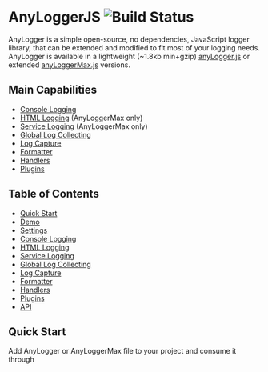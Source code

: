 AnyLoggerJS ![Build Status](https://travis-ci.org/kaufguy/AnyLogger.svg?branch=master)
=======================
AnyLogger is a simple open-source, no dependencies, JavaScript logger library, that can be extended and modified to fit most of your logging needs. AnyLogger is available in a lightweight (~1.8kb min+gzip) [anyLogger.js](https://github.com/kaufguy/AnyLogger/blob/master/dev/anyLogger.js) or extended [anyLoggerMax.js](https://github.com/kaufguy/AnyLogger/blob/master/dev/anyLoggerMax.js) versions.

## Main Capabilities

* [Console Logging](#console-logging)
* [HTML Logging](#html-logging) (AnyLoggerMax only)
* [Service Logging](#service-logging) (AnyLoggerMax only)
* [Global Log Collecting](#global-log-collecting)
* [Log Capture](#log-capture)
* [Formatter](#formatter)
* [Handlers](#handlers)
* [Plugins](#plugins)

## Table of Contents

* [Quick Start](#quick-start)
* [Demo](#demo)
* [Settings](#settings)
* [Console Logging](#console-logging)
* [HTML Logging](#html-logging)
* [Service Logging](#service-logging)
* [Global Log Collecting](#global-log-collecting)
* [Log Capture](#log-capture)
* [Formatter](#formatter)
* [Handlers](#handlers)
* [Plugins](#plugins)
* [API](#api)

## Quick Start
Add AnyLogger or AnyLoggerMax file to your project and consume it through <script> or AMD / CommonJS loader.
Next, AnyLogger is ready to crate a logger instance and start logging. It comes with default behavior, but you might want to add some setup [settings](#settings).

```html
<html>
  <body>
    <script type="text/javascript" src="./anyLogger.js"></script>
    <script type="text/javascript">
      var loggerInst = AnyLogger.create();
      loggerInst.debug('hello world');
    </script>
  </body>
</html>
```

## Demo
Check out this [demo page](https://kaufguy.github.io/AnyLogger/) or the folders [demoLight](https://github.com/kaufguy/AnyLogger/tree/master/demoLight) and [demoMax](https://github.com/kaufguy/AnyLogger/tree/master/demoMax) to see AnyLogger in action.

## Settings
AnyLogger accept setup settings in the 'create' call. Most of the settings can be changed on a later stage using the [API](#api).
```javascript
AnyLogger.create(settings);
```
| Setting                  | Value                                   | Description                                       |    
| ------------------------ | ----------------------------------------| --------------------------------------------------|
| id                       | string                                  | logger instance id 
| logLevel                 | 'debug', 'info', 'warn', 'error', 'off' | set the log level from which you want to see logs |
| module                   | string                                  | set the module for the log messages               |
| [formatter](#formatter)  | function                                | function that receives a string message and a data object                                                                              and returns a formatted string message              |
| [handlers](#handlers)    | array of handlers                       | array of handlers which do the actual logging work|
| useFormatter             | boolean                                 | configure if to use the default formatter in case no custom                                                                            formatter was set                                   |
| collect                  | boolean                                 | configure if to collect global errors and console logs  |
| captureLogs              | boolean                                 | configure if to capture logs or not                     |
| captureLogsLimit         | integer                                 | set the limit of how many captured logs to store  |
| flushCapturedLogsOnError | {handlerTypes:[''],logLevel:''}         | configure if to                                                                                                                        [flush](#anyloggerflushcapturedlogsloglevel-handlertypes) all the                                                                        captured logs, when an error level is logged      |
| flushCapturedLogsOnLimit | {handlerTypes:[''],logLevel:''}         | configure if to                                                                                                                        [flush](#anyloggerflushcapturedlogsloglevel-handlertypes) all the                                                                        captured logs, when it reaches the limit          |
| logToConsole             | boolean                                 | configure if to use the console handler or not          |
| logToHtml (Max only)     | {container:''}                          | configure if to use the HTML handler (available only on AnyLoggerMax) or not and which HTML container to use |
| logToService (Max only)  | {loggingUrl:'', batchSize:integer,                                                                                                    flushOnWindowClose:boolean,                                                                                                              headers: [{'':''}]}                       | configure if to use Service handler (available only on                                                                                AnyLoggerMax) or not and set it's configuration |

## Console Logging
Default handler that logs messages to the console

## HTML Logging
Handler that logs to an HTML table that can be filtered, sorted and cleared. Very useful for mobile devices. Only available in AnyLoggerMax.

## Service Logging
Handler that logs to a server through an HTTP request. You can configure the service URL, request headers, batch size of the logs on each request and if to flush the remaining logs on window close event. Very useful for production monitoring. Only available in AnyLoggerMax.

## Global Log Collecting
AnyLogger can collect global errors / exceptions (window.onerror) and console logs and route them through the handlers. Very useful for investigating environment / system related errors as well as unhandled code.

## Log Capture
AnyLogger can store logs until it suites you to flush them with [flushCapturedLogs](#anyloggerflushcapturedlogsloglevel-handlertypes). You can configure the limit of how many logs to store using [captureLogsLimit](#anyloggercapturelogslimitlimit) and if to flush them when the limit is reached [flushCapturedLogsOnLimit](#anyloggerflushcapturedlogsonlimitflushonlimit) or when en error level log is received [flushCapturedLogsOnError](#anyloggerflushcapturedlogsonerrorflushonerror). Very useful for mobile devices and if you want to keep your console clean.

## Formatter
Formatter is a simple function that receives a string message and data object as input. It returns a formatted string message that will be used as an input message to the [handlers](#handlers). All non-collected messages are routed through the formatter. AnyLogger comes with a default formatter that can be disabled with 'useFormatter' configuration.
```javascript
logger.create({
	formatter: function(message, data){return "[" + data.module + "][" + data.scope + "]" + message},
	module: 'moduleName',
	logLevel: 'debug',
});
```
## Handlers
Handlers are objects which provides a 'write' function that receives a string message, log level and data. According to configuration, log messages are routed through the handlers so they can do some logging work with them. Handlers can provide their own API that would be available when retrieving their instance through [getHandlerByType](#anyloggergethandlerbytypetype). AnyLogger comes with one default 'console' handler and AnyLoggerMax also comes with 'html' and 'service' handlers. You can provide your own custom handler and set it with [addHandler](#anyloggeraddhandlerhandler) or with [settings](#settings). You can set the handler as a function or an object.
```javascript
var loggerInst = logger.create({
	handlers: [handlers: [function(message, level, data){console.debug(message)}],
	module: 'moduleName',
	logLevel: 'debug',
});
loggerInst.addHandler({
	type: 'customHandler',
	write: function(message, level, data) {
		//do somthing
	},
	apiFunc1: function(){//do somthing},
});
```
## Plugins
Plugins are module objects, which provides a 'create' function that receives the AnyLogger class and the provided settings. Plugins can manipulate AnyLogger freely, with complete access to it's infrastructure. You can provide your own custom plugin and set it with [addPlugin](#anyloggeraddpluginplugin)
```javascript
anyLogger.addPlugin({create: function(anyLoggerClass, setting){
	//do somthing
}});
```
## API
### AnyLogger.create(settingsObj)

Returns AnyLogger instance to start logging.
  * #### Parameters
    settingsObj - (optional) setup [Settings](#settings) object.

### AnyLogger.getLoggerById(id)

retrieves AnyLogger instance by id. 

  * #### Parameters
    id - id of the instance. 

### AnyLogger.addPlugin(plugin)

registers a plugin class. 

  * #### Parameters
    [plugin](#plugins) - plugin object with create function. 
    
## API - Instance

### loggerInst.debug(message, data)
### loggerInst.info(message, data)
### loggerInst.warn(message, data)
### loggerInst.error(message, data)

Logs the provided message with formatting and handling according to the data.

  * #### Parameters
    message - string message
    data - (optional) object that can contain the properties 'module' and 'scope'. 

### loggerInst.logLevel(level)

Sets the logging level. Returns the log level.

  * #### Parameters
    level - (optional) logLevel string or object.

### AnyLogger.captureLogs(capture)

turn log capture on / off.

  * #### Parameters
    capture - boolean value. 

### AnyLogger.captureLogsLimit(limit)

set the limit of how many captured logs to store.

  * #### Parameters
    limit - integer value. 
    
### AnyLogger.flushCapturedLogsOnLimit(flushOnLimit)

configures if to [flush](#anyloggerflushcapturedlogsloglevel-handlertypes) all the captured logs when it reaches the limit.

  * #### Parameters
    flushOnLimit - object that contains the properties 'logLevel': the minimum level of logs you want to flush and 'handlerTypes': which     handlers you want to log to.    
    
### AnyLogger.flushCapturedLogsOnError(flushOnError)

configures if to [flush](#anyloggerflushcapturedlogsloglevel-handlertypes) all the captured logs, when an error level is logged. This is useful if you only interested in investigating errors and need extended data of the logs that could guide to that error.

  * #### Parameters
    flushOnError - object that contains the properties 'logLevel': the minimum level of logs you want to flush and 'handlerTypes': which     handlers you want to log to.
    
### AnyLogger.getCapturedLogs()

return the captured logs.
    
### AnyLogger.flushCapturedLogs(logLevel, handlerTypes)

flush all the captured logs.
    
  * #### Parameters
    logLevel- the minimum level of logs you want to flush.
    handlerTypes- array of handler types you want to log to.
    
### AnyLogger.addHandler(handler)

adds an handler to log messages to.
    
  * #### Parameters
    [handler](#handlers)- object that contains the properties 'type': string of the handler type(name) and 'write': function that receives a string message, log level and data.
    
### AnyLogger.getHandlerByType(type)

return an handler instance by it's type.
    
  * #### Parameters
    type- string of an handler type.

